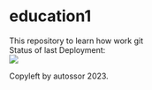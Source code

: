 # education1
This repository to learn how work git</br>
Status of last Deployment: </br>
<img src="https://github.com/autossor/education1/workflows/My-Github-Action-Basics/badge.svg?branch=main"><br>

Copyleft by autossor 2023.
